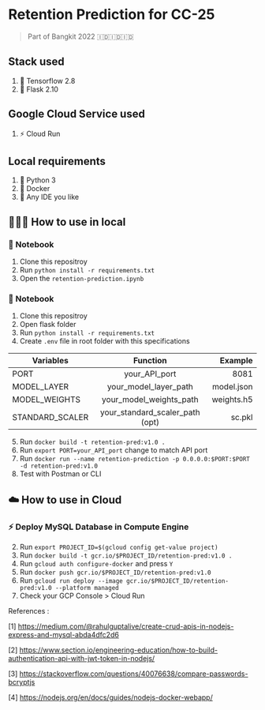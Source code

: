 # Retention Prediction for CC-25
> Part of Bangkit 2022 🇮🇩🇮🇩🇮🇩

## Stack used
1. 🤖 Tensorflow 2.8
2. 🍾 Flask 2.10

## Google Cloud Service used
1. ⚡️ Cloud Run

## Local requirements
1. 🐍 Python 3
2. 🐳 Docker
3. 🚦 Any IDE you like

## 👨🏽‍💻 How to use in local
### 📒 Notebook
1. Clone this repositroy
2. Run `python install -r requirements.txt`
3. Open the `retention-prediction.ipynb`

### 📒 Notebook
1. Clone this repositroy
2. Open flask folder
3. Run `python install -r requirements.txt`
4. Create `.env` file in root folder with this specifications

| Variables             | Function                          | Example       |
| --------------------- |:--------------------------------: | -------------:|
| PORT                  | your_API_port                     | 8081          |
| MODEL_LAYER           | your_model_layer_path             | model.json    |
| MODEL_WEIGHTS         | your_model_weights_path           | weights.h5    |
| STANDARD_SCALER       | your_standard_scaler_path (opt)   | sc.pkl        |

5. Run `docker build -t retention-pred:v1.0 .`
4. Run `export PORT=your_API_port` change to match API port
4. Run `docker run --name retention-prediction -p 0.0.0.0:$PORT:$PORT -d retention-pred:v1.0`
5. Test with Postman or CLI

## ☁️ How to use in Cloud
### ⚡️ Deploy MySQL Database in Compute Engine
2. Run `export PROJECT_ID=$(gcloud config get-value project)`
3. Run `docker build -t gcr.io/$PROJECT_ID/retention-pred:v1.0 .`
4. Run `gcloud auth configure-docker` and press `Y`
5. Run `docker push gcr.io/$PROJECT_ID/retention-pred:v1.0`
6. Run `gcloud run deploy --image gcr.io/$PROJECT_ID/retention-pred:v1.0 --platform managed`
7. Check your GCP Console > Cloud Run

References : 

[1] https://medium.com/@rahulguptalive/create-crud-apis-in-nodejs-express-and-mysql-abda4dfc2d6

[2] https://www.section.io/engineering-education/how-to-build-authentication-api-with-jwt-token-in-nodejs/

[3] https://stackoverflow.com/questions/40076638/compare-passwords-bcryptjs

[4] https://nodejs.org/en/docs/guides/nodejs-docker-webapp/